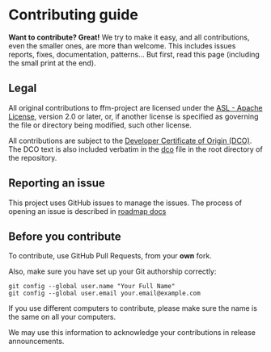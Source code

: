 # Contributing guide

**Want to contribute? Great!**
We try to make it easy, and all contributions, even the smaller ones, are more than welcome.
This includes issues reports, fixes, documentation, patterns...
But first, read this page (including the small print at the end).

## Legal

All original contributions to ffm-project are licensed under the
[ASL - Apache License](https://www.apache.org/licenses/LICENSE-2.0),
version 2.0 or later, or, if another license is specified as governing the file or directory being
modified, such other license.

All contributions are subject to the [Developer Certificate of Origin (DCO)](https://developercertificate.org/).
The DCO text is also included verbatim in the [dco](DCO) file in the root directory of the repository.

## Reporting an issue

This project uses GitHub issues to manage the issues. The process of opening an issue is described in [roadmap docs](roadmap.md)


## Before you contribute

To contribute, use GitHub Pull Requests, from your **own** fork.

Also, make sure you have set up your Git authorship correctly:

```
git config --global user.name "Your Full Name"
git config --global user.email your.email@example.com
```

If you use different computers to contribute, please make sure the name is the same on all your computers.

We may use this information to acknowledge your contributions in release announcements.
